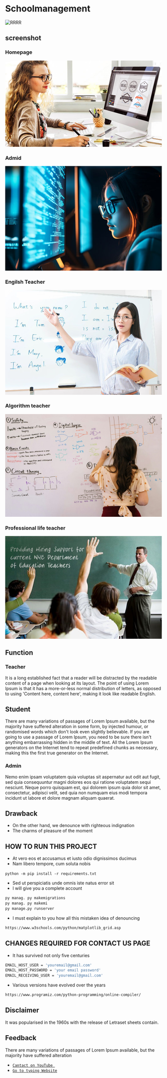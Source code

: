 # Schoolmanagement
![RRRR](https://img.shields.io/badge/Madeby:-Chanthea-green
)
## screenshot
### Homepage
![alt text](image-1.png)

### Admid

![alt text](image.png)

### Engilsh Teacher
![alt text](image-2.png)

### Algorithm teacher
![alt text](image-3.png)

### Professional life teacher
![alt text](image-4.png)

## Function

### Teacher
It is a long established fact that a reader will be distracted by the readable content of a page when looking at its layout. The point of using Lorem Ipsum is that it has a more-or-less normal distribution of letters, as opposed to using 'Content here, content here', making it look like readable English.
## Student
There are many variations of passages of Lorem Ipsum available, but the majority have suffered alteration in some form, by injected humour, or randomised words which don't look even slightly believable. If you are going to use a passage of Lorem Ipsum, you need to be sure there isn't anything embarrassing hidden in the middle of text. All the Lorem Ipsum generators on the Internet tend to repeat predefined chunks as necessary, making this the first true generator on the Internet. 
### Admin
Nemo enim ipsam voluptatem quia voluptas sit aspernatur aut odit aut fugit, sed quia consequuntur magni dolores eos qui ratione voluptatem sequi nesciunt. Neque porro quisquam est, qui dolorem ipsum quia dolor sit amet, consectetur, adipisci velit, sed quia non numquam eius modi tempora incidunt ut labore et dolore magnam aliquam quaerat.
## Drawback
- On the other hand, we denounce with righteous indignation
- The charms of pleasure of the moment

## HOW TO RUN THIS PROJECT
- At vero eos et accusamus et iusto odio dignissimos ducimus
- Nam libero tempore, cum soluta nobis

`python -m pip install -r requirements.txt`

- Sed ut perspiciatis unde omnis iste natus error sit
-  I will give you a complete account


```bash
py manag. py makemigrations 
py manag. py makemi
py manage.py runserver
```
-  I must explain to you how all this mistaken idea of denouncing
```bash
https://www.w3schools.com/python/matplotlib_grid.asp
```
## CHANGES REQUIRED FOR CONTACT US PAGE

-  It has survived not only five centuries

```bash
EMAIL_HOST_USER = 'youremail@gmail.com'
EMAIL_HOST_PASSWORD = 'your email password'
EMAIL_RECEIVING_USER = 'youremail@gmail.com'
```
-  Various versions have evolved over the years
```bash
https://www.programiz.com/python-programming/online-compiler/
```
## Disclaimer
It was popularised in the 1960s with the release of Letraset sheets contain.

## Feedback
There are many variations of passages of Lorem Ipsum available, but the majority have suffered alteration
- [`Cantact on YouTube `](https://www.youtube.com/)
- [`Go to typing Website`](https://www.speedtypingonline.com/typing-test)



